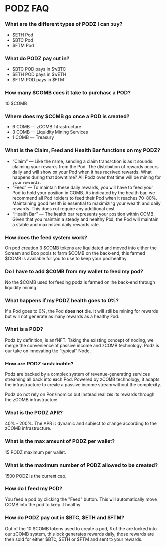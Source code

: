 # PODZ FAQ

### What are the different types of PODZ I can buy?

* $ETH Pod
* $BTC Pod
* $FTM Pod

### What do PODZ pay out in?

* $BTC POD pays in $wBTC
* $ETH POD pays in $wETH
* $FTM POD pays in $FTM

### How many $COMB does it take to purchase a POD?

10 $COMB

### Where does my $COMB go once a POD is created?

* 6 COMB — zCOMB Infrastructure
* 3 COMB — Liquidity Mining Services
* 1 COMB — Treasury

### What is the Claim, Feed and Health Bar functions on my PODZ?

* “Claim” — Like the name, sending a claim transaction is as it sounds: claiming your rewards from the Pod. The distribution of rewards occurs daily and will show on your Pod when it has received rewards. What happens during that downtime? All Podz over that time will be mining for your rewards.
* “Feed” — To maintain these daily rewards, you will have to feed your Pod to hold your position in COMB. As indicated by the health bar, we recommend all Pod holders to feed their Pod when it reaches 70–80%. Maintaining good health is essential to maximizing your wealth and daily rewards. This does not require any additional cost.
* “Health Bar” — The health bar represents your position within COMB. Given that you maintain a steady and healthy Pod, the Pod will maintain a stable and maximized daily rewards rate.

### How does the feed system work?

On pod creation 3 $COMB tokens are liquidated and moved into either the Scream and Boo pools to farm $COMB on the back-end, this farmed $COMB is available for you to use to keep your pod healthy.

### Do I have to add $COMB from my wallet to feed my pod?

No the $COMB used for feeding podz is farmed on the back-end through liquidity mining.

### What happens if my PODZ health goes to 0%?

If a Pod goes to 0%, the Pod **does not** die. It will still be mining for rewards but will not generate as many rewards as a healthy Pod.

### What is a POD?

Podz by definition, is an fNFT. Taking the existing concept of noding, we merge the convenience of passive income and zCOMB technology. Podz is our take on innovating the “typical” Node.

### How are PODZ sustainable?

Podz are backed by a complex system of revenue-generating services streaming all back into each Pod. Powered by zCOMB technology, it adapts the infrastructure to create a passive income stream without the complexity.&#x20;

Podz do not rely on Ponzinomics but instead realizes its rewards through the zCOMB infrastructure.

### What is the PODZ APR?

40% - 200%. The APR is dynamic and subject to change according to the zCOMB infrastructure.

### What is the max amount of PODZ per wallet?

15 PODZ maximum per wallet.

### What is the maximum number of PODZ allowed to be created?

1500 PODZ is the current cap.

### How do I feed my POD?

You feed a pod by clicking the "Feed" button. This will automatically move COMB into the pod to keep it healthy.

### How do PODZ pay out in $BTC, $ETH and $FTM?

Out of the 10 $COMB tokens used to create a pod, 6 of the are locked into our zCOMB system, this lock generates rewards daily, those rewards are then sold for either $BTC, $ETH or $FTM and sent to your rewards.





